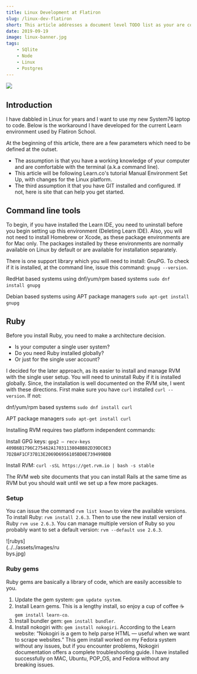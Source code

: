 ```yaml
---
title: Linux Development at Flatiron
slug: /linux-dev-flatiron
short: This article addresses a document level TODO list as your are coding and developing an aplication.
date: 2019-09-19
image: linux-banner.jpg
tags:
    - SQlite
    - Node
    - Linux
    - Postgres
---
```


[![](https://cdn-images-1.medium.com/max/2600/0*oyCcoU4E3eAh_hiO)](https://medium.com/@EclecticCoder/linux-development-environment-for-flatiron-school-c06069f23a5a?source=rss-ef76d2e219b4------2)

## Introduction
I have dabbled in Linux for years and I want to use my new System76 laptop to code. Below is the workaround I have developed for the current Learn environment used by Flatiron School.

At the beginning of this article, there are a few parameters which need to be defined at the outset.
- The assumption is that you have a working knowledge of your computer and are comfortable with the terminal (a.k.a command line).
- This article will be following Learn.co's tutorial Manual Environment Set Up, with changes for the Linux platform.
- The third assumption it that you have GIT installed and configured. If not, here is site that can help you get started.

## Command line tools
To begin, if you have installed the Learn IDE, you need to uninstall before you begin setting up this environment (Deleting Learn IDE). Also, you will not need to install Homebrew or Xcode, as these package environments are for Mac only. The packages installed by these environments are normally available on Linux by default or are available for installation separately.

There is one support library which you will need to install: GnuPG. To check if it is installed, at the command line, issue this command: `gnupg --version`.

RedHat based systems using dnf/yum/rpm based systems `sudo dnf install gnupg`

Debian based systems using APT package managers
`sudo apt-get install gnupg`

## Ruby
Before you install Ruby, you need to make a architecture decision.
- Is your computer a single user system?
- Do you need Ruby installed globally?
- Or just for the single user account?

I decided for the later approach, as its easier to install and manage RVM with the single user setup. You will need to uninstall Ruby if it is installed globally. Since, the installation is well documented on the RVM site, I went with these directions. First make sure you have `curl` installed `curl --version`. If not:

dnf/yum/rpm based systems
`sudo dnf install curl`

APT package managers
`sudo apt-get install curl`

Installing RVM requires two platform independent commands:

Install GPG keys:
`gpg2 — recv-keys 409B6B1796C275462A1703113804BB82D39DC0E3 7D2BAF1CF37B13E2069D6956105BD0E739499BDB`

Install RVM:
`curl -sSL https://get.rvm.io | bash -s stable`

The RVM web site documents that you can install Rails at the same time as RVM but you should wait until we set up a few more packages.

### Setup
You can issue the command `rvm list known` to view the available versions. To install Ruby: `rvm install 2.6.3`. Then to use the new install version of Ruby `rvm use 2.6.3`. You can manage multiple version of Ruby so you probably want to set a default version: `rvm --default use 2.6.3`.



<div style="width: 150px; height: auto" >
    ![rubys](../../assets/images/rubys.jpg)
</div>

### Ruby gems
Ruby gems are basically a library of code, which are easily accessible to you.
1. Update the gem system: `gem update system`.
2. Install Learn gems. This is a lengthy install, so enjoy a cup of coffee ☕️ `gem install learn-co`.
3. Install bundler gem: `gem install bundler`.
4. Install nokogiri with: `gem install nokogiri`. According to the Learn website: “Nokogiri is a gem to help parse HTML — useful when we want to scrape websites.” This gem install worked on my Fedora system without any issues, but if you encounter problems, Nokogiri documentation offers a complete troubleshooting guide. I have installed successfully on MAC, Ubuntu, POP_OS, and Fedora without any breaking issues.

